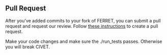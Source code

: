 ## Pull Request

After you've added commits to your fork of FERRET, you can submit a pull request and request our review. Follow [these instructions](https://help.github.com/en/github/collaborating-with-issues-and-pull-requests/creating-a-pull-request-from-a-fork) to create a pull request.

Make your code changes and make sure the ./run_tests passes. Otherwise you will break CIVET.

